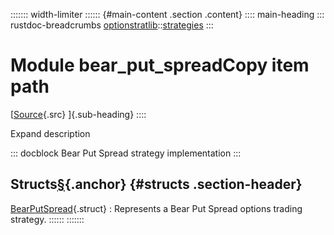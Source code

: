 ::::::: width-limiter
:::::: {#main-content .section .content}
:::: main-heading
::: rustdoc-breadcrumbs
[optionstratlib](../../index.html)::[strategies](../index.html)
:::

# Module bear_put_spreadCopy item path

[[Source](../../../src/optionstratlib/strategies/bear_put_spread.rs.html#16-3093){.src}
]{.sub-heading}
::::

Expand description

::: docblock
Bear Put Spread strategy implementation
:::

## Structs[§](#structs){.anchor} {#structs .section-header}

[BearPutSpread](struct.BearPutSpread.html "struct optionstratlib::strategies::bear_put_spread::BearPutSpread"){.struct}
:   Represents a Bear Put Spread options trading strategy.
::::::
:::::::
